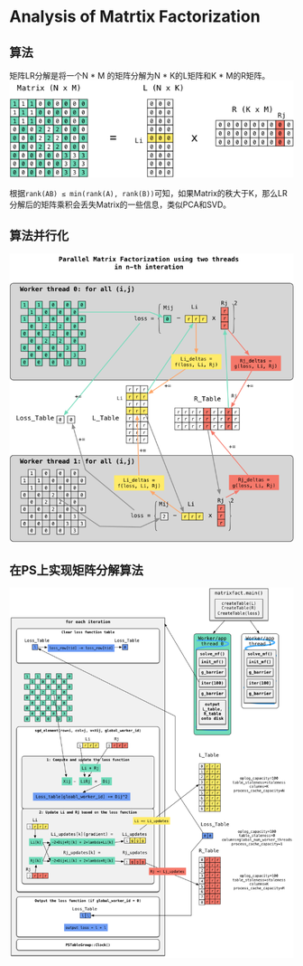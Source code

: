 # Analysis of Matrtix Factorization

## 算法

矩阵LR分解是将一个N * M 的矩阵分解为N * K的L矩阵和K * M的R矩阵。
![](figures/matrixfact.png)

根据`rank(AB) ≤ min(rank(A), rank(B))`可知，如果Matrix的秩大于K，那么LR分解后的矩阵乘积会丢失Matrix的一些信息，类似PCA和SVD。

## 算法并行化
![](figures/parallel-matrixfact.png)

## 在PS上实现矩阵分解算法

![](figures/matrixfact-petuum.png)